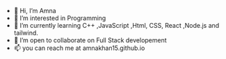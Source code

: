 - 👋 Hi, I’m Amna 
- 👀 I’m interested in Programming
- 🌱 I’m currently learning C++ ,JavaScript ,Html, CSS, React ,Node.js and tailwind. 
- 💞️ I’m open to collaborate on Full Stack developement
- 📫 you can reach me at amnakhan15.github.io

<!---
AmnaKhan15/AmnaKhan15 is a ✨ special ✨ repository because its `README.md` (this file) appears on your GitHub profile.
You can click the Preview link to take a look at your changes.
--->
